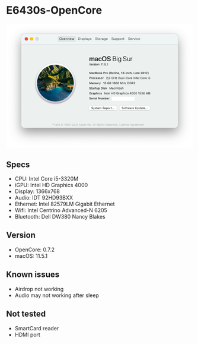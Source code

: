 # E6430s-OpenCore

![](ScreenShot.png)

## Specs
- CPU: Intel Core i5-3320M
- iGPU: Intel HD Graphics 4000
- Display: 1366x768
- Audio: IDT 92HD93BXX
- Ethernet: Intel 82579LM Gigabit Ethernet
- Wifi: Intel Centrino Advanced-N 6205
- Bluetooth: Dell DW380 Nancy Blakes

## Version
- OpenCore: 0.7.2
- macOS: 11.5.1

## Known issues
- Airdrop not working
- Audio may not working after sleep

## Not tested
- SmartCard reader
- HDMI port
